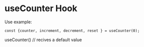 # useCounter Hook

Use example:

```
const {counter, increment, decrement, reset } = useCounter(0);
```

useCounter() // recives a default value
